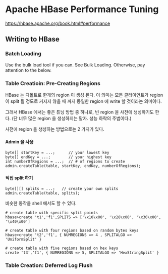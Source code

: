 # Apache HBase Performance Tuning

https://hbase.apache.org/book.html#performance

## Writing to HBase

### Batch Loading
Use the bulk load tool if you can. See Bulk Loading. Otherwise, pay attention to the below.

### Table Creatioin: Pre-Creating Regions
HBase 는 디폴트로 한개의 region 이 생성 된다. 이 의미는 모든 클라이언트가 region 이 split 될 정도로 
커지지 않을 때 까지 동일한 region 에 write 할 것이라는 의미이다.


그래서 HBase 에서는 좋은 튜닝 방법 중 하나로, 빈 region 을 사전에 생성하기도 한다. 
(단 너무 많은 region 을 생성하지는 말자. 성능 하락의 주범이다.)


사전에 region 을 생성하는 방법으로는 2 가지가 있다.

#### Admin 을 사용
```
byte[] startKey = ...;      // your lowest key
byte[] endKey = ...;        // your highest key
int numberOfRegions = ...;  // # of regions to create
admin.createTable(table, startKey, endKey, numberOfRegions);
```

#### 직접 split 하기
```
byte[][] splits = ...;   // create your own splits
admin.createTable(table, splits);
```

비슷한 동작을 shell 에서도 할 수 있다.
```
# create table with specific split points
hbase>create 't1','f1',SPLITS => ['\x10\x00', '\x20\x00', '\x30\x00', '\x40\x00']

# create table with four regions based on random bytes keys
hbase>create 't2','f1', { NUMREGIONS => 4 , SPLITALGO => 'UniformSplit' }

# create table with five regions based on hex keys
create 't3','f1', { NUMREGIONS => 5, SPLITALGO => 'HexStringSplit' }
```

### Table Creation: Deferred Log Flush

